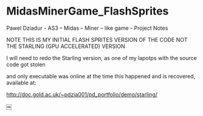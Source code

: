 # MidasMinerGame_FlashSprites

Pawel Dziadur - AS3 – Midas – Miner – like game - Project Notes

NOTE THIS IS MY INITIAL FLASH SPRITES VERSION OF THE CODE NOT THE STARLING (GPU ACCELERATED) VERSION

I will need to redo the Starling version, as one of my lapotps with the source code got stolen 

and only executable was online at the time this happened and is recovered, available at:

http://doc.gold.ac.uk/~pdzia001/pd_portfolio/demo/starling/


￼
